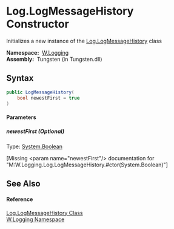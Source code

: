 Log.LogMessageHistory Constructor
=================================
  Initializes a new instance of the [Log.LogMessageHistory][1] class

  **Namespace:**  [W.Logging][2]  
  **Assembly:**  Tungsten (in Tungsten.dll)

Syntax
------

```csharp
public LogMessageHistory(
	bool newestFirst = true
)
```

#### Parameters

##### *newestFirst* (Optional)
Type: [System.Boolean][3]  

[Missing &lt;param name="newestFirst"/> documentation for "M:W.Logging.Log.LogMessageHistory.#ctor(System.Boolean)"]



See Also
--------

#### Reference
[Log.LogMessageHistory Class][1]  
[W.Logging Namespace][2]  

[1]: README.md
[2]: ../README.md
[3]: http://msdn.microsoft.com/en-us/library/a28wyd50